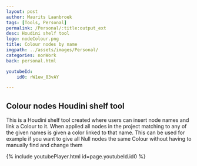 ```yaml
---
layout: post
author: Maurits Laanbroek
tags: [Tools, Personal]
permalink: /Personal/:title:output_ext
desc: Houdini shelf tool
logo: nodeColour.png
title: Colour nodes by name
imgpath: ../assets/images/Personal/
categories: nonWork
back: personal.html

youtubeId: 
    id0: rW1ew_83vAY

---
```


## Colour nodes Houdini shelf tool
This is a Houdini shelf tool created where users can insert node names and link a Colour to it. When applied all nodes in the project matching to any of the given names is given a color linked to that name. This can be used for example if you want to give all Null nodes the same Colour without having to manually find and change them

{% include youtubePlayer.html id=page.youtubeId.id0 %}

